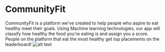 # CommunityFit
CommunityFit is a platform we've created to help people who aspire to eat healthy meet their goals. Using Machine learning technologies, our app will classify how healthy the food you're eating is and assign you a score. People on the platform that eat the most healthy get top placements on the leaderboard!
![alt text](https://github.com/Sampreeth04/TISBHacks21/blob/main/communityfit_app/screenshots/loginPage.png)
